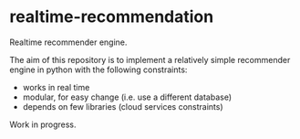# realtime-recommendation
Realtime recommender engine.

The aim of this repository is to implement a relatively simple recommender engine in python with the following
constraints:
* works in real time
* modular, for easy change (i.e. use a different database)
* depends on few libraries (cloud services constraints)

Work in progress.
